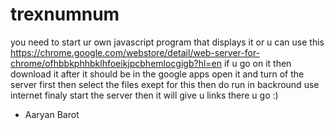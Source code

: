 # trexnumnum
you need to start ur own javascript program that displays it
or u can use this
https://chrome.google.com/webstore/detail/web-server-for-chrome/ofhbbkphhbklhfoeikjpcbhemlocgigb?hl=en
if u go on it then download it 
after it should be in the google apps 
open it and turn of the server first
then select the files exept for this 
then do run in backround 
use internet 
finaly 
start the server then it will give u links there u go 
:)



- Aaryan Barot
